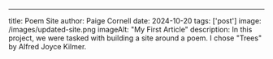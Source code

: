 ---
title: Poem Site
author: Paige Cornell
date: 2024-10-20
tags: ['post']
image: /images/updated-site.png
imageAlt: "My First Article"
description: In this project, we were tasked with building a site around a poem. I chose "Trees" by Alfred Joyce Kilmer. 
